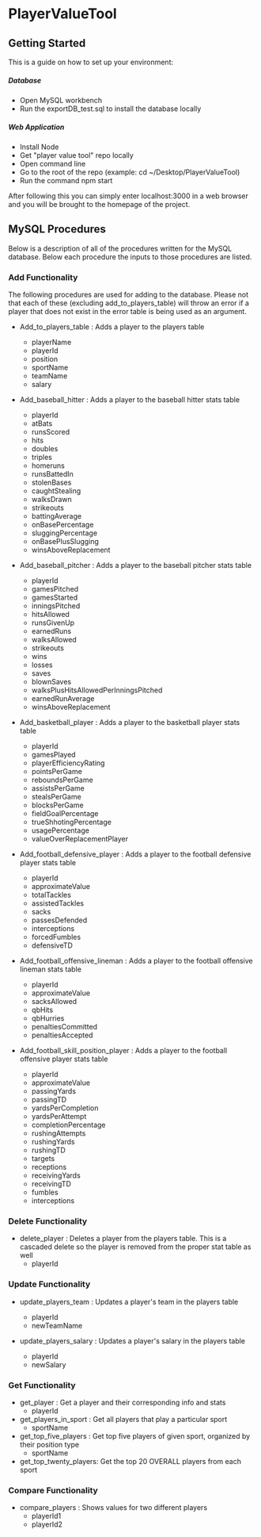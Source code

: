 # PlayerValueTool

Getting Started
---------------

This is a guide on how to set up your environment:

##### Database
- Open MySQL workbench
- Run the exportDB_test.sql to install the database locally

##### Web Application
- Install Node
- Get "player value tool" repo locally
- Open command line
- Go to the root of the repo (example: cd ~/Desktop/PlayerValueTool)
- Run the command npm start

After following this you can simply enter localhost:3000 in a web browser and you will be brought to the homepage of the project.

MySQL Procedures
----------------

Below is a description of all of the procedures written for the MySQL database. Below each procedure the inputs to those procedures are listed.

### Add Functionality

The following procedures are used for adding to the database. Please not that each of these (excluding add_to_players_table) will throw an error if a player that does not exist in the error table is being used as an argument.

- Add_to_players_table : Adds a player to the players table
  - playerName
  - playerId
  - position
  - sportName
  - teamName
  - salary

- Add_baseball_hitter : Adds a player to the baseball hitter stats table
  - playerId
  - atBats
  - runsScored
  - hits
  - doubles
  - triples
  - homeruns
  - runsBattedIn
  - stolenBases
  - caughtStealing
  - walksDrawn
  - strikeouts
  - battingAverage
  - onBasePercentage
  - sluggingPercentage
  - onBasePlusSlugging
  - winsAboveReplacement

- Add_baseball_pitcher : Adds a player to the baseball pitcher stats table
  - playerId
  - gamesPitched
  - gamesStarted
  - inningsPitched
  - hitsAllowed
  - runsGivenUp
  - earnedRuns
  - walksAllowed
  - strikeouts
  - wins
  - losses
  - saves
  - blownSaves
  - walksPlusHitsAllowedPerInningsPitched
  - earnedRunAverage
  - winsAboveReplacement

- Add_basketball_player : Adds a player to the basketball player stats table
  - playerId
  - gamesPlayed
  - playerEfficiencyRating
  - pointsPerGame
  - reboundsPerGame
  - assistsPerGame
  - stealsPerGame
  - blocksPerGame
  - fieldGoalPercentage
  - trueShhotingPercentage
  - usagePercentage
  - valueOverReplacementPlayer

- Add_football_defensive_player :  Adds a player to the football defensive player stats table
  - playerId
  - approximateValue
  - totalTackles
  - assistedTackles
  - sacks
  - passesDefended
  - interceptions
  - forcedFumbles
  - defensiveTD

- Add_football_offensive_lineman : Adds a player to the football offensive lineman stats table
  - playerId
  - approximateValue
  - sacksAllowed
  - qbHits
  - qbHurries
  - penaltiesCommitted
  - penaltiesAccepted

- Add_football_skill_position_player : Adds a player to the football offensive player stats table
  - playerId
  - approximateValue
  - passingYards
  - passingTD
  - yardsPerCompletion
  - yardsPerAttempt
  - completionPercentage
  - rushingAttempts
  - rushingYards
  - rushingTD
  - targets
  - receptions
  - receivingYards
  - receivingTD
  - fumbles
  - interceptions
  
### Delete Functionality

- delete_player : Deletes a player from the players table. This is a cascaded delete so the player is removed from the proper stat table as well
  - playerId
  
### Update Functionality

- update_players_team : Updates a player's team in the players table
  - playerId
  - newTeamName

- update_players_salary : Updates a player's salary in the players table
  - playerId
  - newSalary

### Get Functionality

- get_player : Get a player and their corresponding info and stats
  - playerId
- get_players_in_sport : Get all players that play a particular sport
  - sportName
- get_top_five_players : Get top five players of given sport, organized by their position type
  - sportName
- get_top_twenty_players: Get the top 20 OVERALL players from each sport 
  
### Compare Functionality

- compare_players :  Shows values for two different players
  - playerId1
  - playerId2
